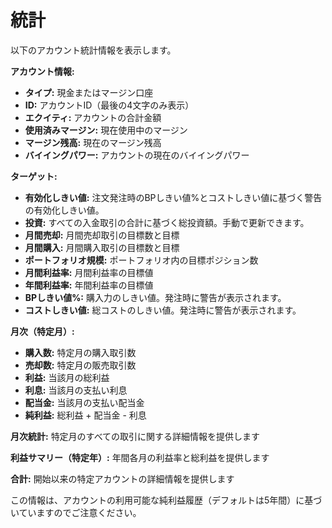 # **統計**

以下のアカウント統計情報を表示します。

**アカウント情報:**
- **タイプ:** 現金またはマージン口座
- **ID:** アカウントID（最後の4文字のみ表示）
- **エクイティ:** アカウントの合計金額
- **使用済みマージン:** 現在使用中のマージン
- **マージン残高:** 現在のマージン残高
- **バイイングパワー:** アカウントの現在のバイイングパワー

**ターゲット:**
- **有効化しきい値:** 注文発注時のBPしきい値%とコストしきい値に基づく警告の有効化しきい値。
- **投資:** すべての入金取引の合計に基づく総投資額。手動で更新できます。
- **月間売却:** 月間売却取引の目標数と目標
- **月間購入:** 月間購入取引の目標数と目標
- **ポートフォリオ規模:** ポートフォリオ内の目標ポジション数
- **月間利益率:** 月間利益率の目標値
- **年間利益率:** 年間利益率の目標値
- **BPしきい値%:** 購入力のしきい値。発注時に警告が表示されます。
- **コストしきい値:** 総コストのしきい値。発注時に警告が表示されます。

**月次（特定月）:**
- **購入数:** 特定月の購入取引数
- **売却数:** 特定月の販売取引数
- **利益:** 当該月の総利益
- **利息:** 当該月の支払い利息
- **配当金:** 当該月の支払い配当金
- **純利益:** 総利益 + 配当金 - 利息

**月次統計:**
特定月のすべての取引に関する詳細情報を提供します

**利益サマリー（特定年）:**
年間各月の利益率と総利益を提供します

**合計:**
開始以来の特定アカウントの詳細情報を提供します

この情報は、アカウントの利用可能な純利益履歴（デフォルトは5年間）に基づいていますのでご注意ください。

